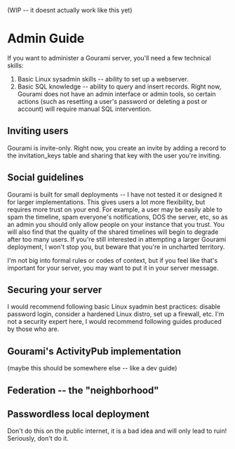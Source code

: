 (WIP -- it doesnt actually work like this yet)

# Admin Guide 

If you want to administer a Gourami server, you'll need a few technical skills:

1. Basic Linux sysadmin skills -- ability to set up a webserver.
2. Basic SQL knowledge -- ability to query and insert records. Right now, Gourami does not have an admin interface or admin tools, so certain actions (such as resetting a user's password or deleting a post or account) will require manual SQL intervention. 

## Inviting users

Gourami is invite-only. Right now, you create an invite by adding a record to the invitation_keys table and sharing that key with the user you're inviting.

## Social guidelines

Gourami is built for small deployments -- I have not tested it or designed it for larger implementations. This gives users a lot more flexibility, but requires more trust on your end. For example, a user may be easily able to spam the timeline, spam everyone's notifications, DOS the server, etc, so as an admin you should only allow people on your instance that you trust. You will also find that the quality of the shared timelines will begin to degrade after too many users. If you're still interested in attempting a larger Gourami deployment, I won't stop you, but beware that you're in uncharted territory.

I'm not big into formal rules or codes of context, but if you feel like that's important for your server, you may want to put it in your server message.

## Securing your server

I would recommend following basic Linux syadmin best practices: disable password login, consider a hardened Linux distro, set up a firewall, etc. I'm not a security expert here, I would recommend following guides produced by those who are.

## Gourami's ActivityPub implementation

(maybe this should be somewhere else -- like a dev guide)

## Federation -- the "neighborhood"

## Passwordless local deployment

Don't do this on the public internet, it is a bad idea and will only lead to ruin! Seriously, don't do it.
